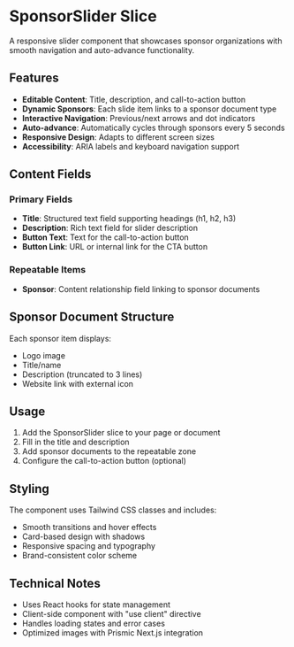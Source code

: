# SponsorSlider Slice

A responsive slider component that showcases sponsor organizations with smooth navigation and auto-advance functionality.

## Features

- **Editable Content**: Title, description, and call-to-action button
- **Dynamic Sponsors**: Each slide item links to a sponsor document type
- **Interactive Navigation**: Previous/next arrows and dot indicators
- **Auto-advance**: Automatically cycles through sponsors every 5 seconds
- **Responsive Design**: Adapts to different screen sizes
- **Accessibility**: ARIA labels and keyboard navigation support

## Content Fields

### Primary Fields
- **Title**: Structured text field supporting headings (h1, h2, h3)
- **Description**: Rich text field for slider description
- **Button Text**: Text for the call-to-action button
- **Button Link**: URL or internal link for the CTA button

### Repeatable Items
- **Sponsor**: Content relationship field linking to sponsor documents

## Sponsor Document Structure

Each sponsor item displays:
- Logo image
- Title/name
- Description (truncated to 3 lines)
- Website link with external icon

## Usage

1. Add the SponsorSlider slice to your page or document
2. Fill in the title and description
3. Add sponsor documents to the repeatable zone
4. Configure the call-to-action button (optional)

## Styling

The component uses Tailwind CSS classes and includes:
- Smooth transitions and hover effects
- Card-based design with shadows
- Responsive spacing and typography
- Brand-consistent color scheme

## Technical Notes

- Uses React hooks for state management
- Client-side component with "use client" directive
- Handles loading states and error cases
- Optimized images with Prismic Next.js integration 